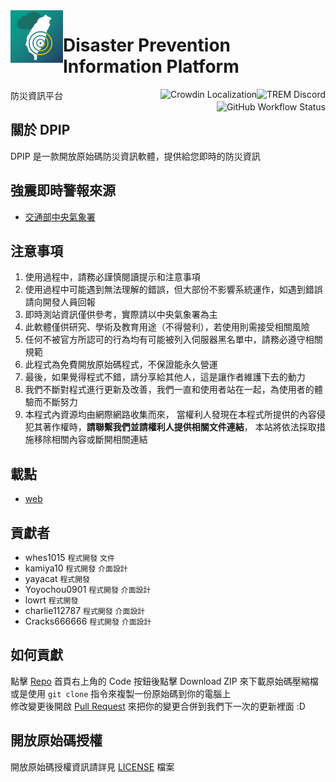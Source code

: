 <img alt="Logo" src="./.github/assets/DPIP.png" width="84" height="84" align="left"/>

# Disaster Prevention Information Platform

防災資訊平台
<a href="https://discord.gg/5dbHqV8ees"><img alt="TREM Discord" align="right" src="https://img.shields.io/discord/926545182407688273?color=%237289DA&logo=discord&logoColor=white"></a>
<a title="Crowdin" target="_blank" href="https://crowdin.com/project/dpip"><img alt="Crowdin Localization" align="right" src="https://badges.crowdin.net/dpip/localized.svg"></a>
<a href="https://github.com/ExpTechTW/DPIP/actions/workflows/github_actions.yml"><img alt="GitHub Workflow Status" align="right" src="https://github.com/ExpTechTW/DPIP/actions/workflows/github_actions.yml/badge.svg"></a>
&nbsp;

## 關於 DPIP

DPIP 是一款開放原始碼防災資訊軟體，提供給您即時的防災資訊

## 強震即時警報來源

- [交通部中央氣象署](https://www.cwa.gov.tw/)

## 注意事項

1. 使用過程中，請務必謹慎閱讀提示和注意事項
2. 使用過程中可能遇到無法理解的錯誤，但大部份不影響系統運作，如遇到錯誤請向開發人員回報
3. 即時測站資訊僅供參考，實際請以中央氣象署為主
4. 此軟體僅供研究、學術及教育用途（不得營利），若使用則需接受相關風險
5. 任何不被官方所認可的行為均有可能被列入伺服器黑名單中，請務必遵守相關規範
6. 此程式為免費開放原始碼程式，不保證能永久營運
7. 最後，如果覺得程式不錯，請分享給其他人，這是讓作者維護下去的動力
8. 我們不斷對程式進行更新及改善，我們一直和使用者站在一起，為使用者的體驗而不斷努力
9. 本程式內資源均由網際網路收集而來， 當權利人發現在本程式所提供的內容侵犯其著作權時，**請聯繫我們並請權利人提供相關文件連結**， 本站將依法採取措施移除相關內容或斷開相關連結

## 載點

- [web](https://exptech.com.tw/dpip)

## 貢獻者

- whes1015 `程式開發` `文件`
- kamiya10 `程式開發` `介面設計`
- yayacat `程式開發`
- Yoyochou0901 `程式開發` `介面設計`
- lowrt `程式開發`
- charlie112787 `程式開發` `介面設計`
- Cracks666666 `程式開發` `介面設計`

## 如何貢獻

點擊 [Repo](https://github.com/ExpTechTW/TREM) 首頁右上角的 Code 按鈕後點擊 Download ZIP 來下載原始碼壓縮檔\
或是使用 `git clone` 指令來複製一份原始碼到你的電腦上\
修改變更後開啟 [Pull Request](https://github.com/ExpTechTW/TREM/pulls) 來把你的變更合併到我們下一次的更新裡面 :D

## 開放原始碼授權

開放原始碼授權資訊請詳見 [LICENSE](LICENSE) 檔案
